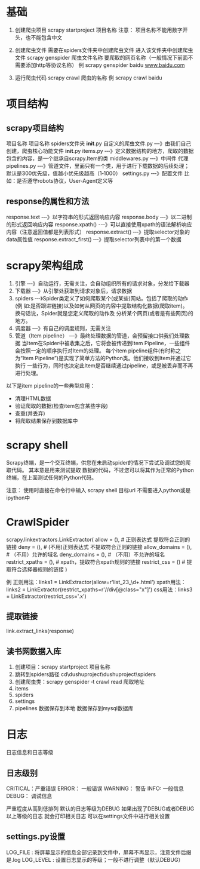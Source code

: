 # 基础

1. 创建爬虫项目 scrapy startproject 项目名称
注意： 项目名称不能用数字开头，也不能包含中文

2. 创建爬虫文件
需要在spiders文件夹中创建爬虫文件
进入该文件夹中创建爬虫文件
scrapy genspider 爬虫文件名称 要爬取的网页名称（一般情况下前面不需要添加http等协议名称）
例 scrapy genspider baidu www.baidu.com

3. 运行爬虫代码
scrapy crawl 爬虫的名称
例 scrapy crawl baidu




# 项目结构

## scrapy项目结构
项目名称
  项目名称
    spiders文件夹
    __init__.py
    自定义的爬虫文件.py ‐‐‐》由我们自己创建，爬虫核心功能文件
    __init__.py
    items.py  ‐‐‐》定义数据结构的地方，爬取的数据包含的内容，是一个继承自scrapy.Item的类
    middlewares.py  ‐‐‐》中间件 代理
    pipelines.py  ‐‐‐》管道文件，里面只有一个类，用于进行下载数据的后续处理；默认是300优先级，值越小优先级越高（1‐1000）
    settings.py   ‐‐‐》配置文件 比如：是否遵守robots协议，User‐Agent定义等


## response的属性和方法
response.text       ‐‐‐》以字符串的形式返回响应内容
response.body       ‐‐‐》以二进制的形式返回响应内容
response.xpath()    --‐》可以直接使用xpath的语法解析响应内容（注意返回值都是列表形式）
response.extract()  ‐‐‐》提取selector对象的data属性值
response.extract_first()    ‐‐‐》提取selector列表中的第一个数据



# scrapy架构组成

1. 引擎
‐‐‐》自动运行，无需关注，会自动组织所有的请求对象，分发给下载器
2. 下载器
‐‐‐》从引擎处获取到请求对象后，请求数据
3. spiders
‐‐‐》Spider类定义了如何爬取某个(或某些)网站。包括了爬取的动作(例
如:是否跟进链接)以及如何从网页的内容中提取结构化数据(爬取item)。 换句话说，Spider就是您定义爬取的动作及
分析某个网页(或者是有些网页)的地方。
4. 调度器
‐‐‐》有自己的调度规则，无需关注
5. 管道（Item pipeline） ‐‐‐》最终处理数据的管道，会预留接口供我们处理数据
当Item在Spider中被收集之后，它将会被传递到Item Pipeline，一些组件会按照一定的顺序执行对Item的处理。
每个item pipeline组件(有时称之为“Item Pipeline”)是实现了简单方法的Python类。他们接收到Item并通过它执行
一些行为，同时也决定此Item是否继续通过pipeline，或是被丢弃而不再进行处理。

以下是item pipeline的一些典型应用：
- 清理HTML数据
- 验证爬取的数据(检查item包含某些字段)
- 查重(并丢弃)
- 将爬取结果保存到数据库中



# scrapy shell
Scrapy终端，是一个交互终端，供您在未启动spider的情况下尝试及调试您的爬取代码。 其本意是用来测试提取
数据的代码，不过您可以将其作为正常的Python终端，在上面测试任何的Python代码。

注意：
  使用时直接在命令行中输入 scrapy shell 目标url
  不需要进入python或是ipython中


# CrawlSpider
scrapy.linkextractors.LinkExtractor(
  allow = (), # 正则表达式 提取符合正则的链接
  deny = (), # (不用)正则表达式 不提取符合正则的链接
  allow_domains = (), # （不用）允许的域名
  deny_domains = (), # （不用）不允许的域名
  restrict_xpaths = (), # xpath，提取符合xpath规则的链接
  restrict_css = () # 提取符合选择器规则的链接
)

例
正则用法：links1 = LinkExtractor(allow=r'list_23_\d+\.html')
xpath用法：links2 = LinkExtractor(restrict_xpaths=r'//div[@class="x"]')
css用法：links3 = LinkExtractor(restrict_css='.x')

## 提取链接
link.extract_links(response)

## 读书网数据入库
1. 创建项目：scrapy startproject 项目名称
2. 跳转到spiders路径 cd\dushuproject\dushuproject\spiders
3. 创建爬虫类：scrapy genspider ‐t crawl read 爬取地址
4. items
5. spiders
6. settings
7. pipelines
数据保存到本地
数据保存到mysql数据库



# 日志
日志信息和日志等级

## 日志级别
CRITICAL：严重错误
ERROR： 一般错误
WARNING： 警告
INFO: 一般信息
DEBUG： 调试信息

严重程度从高到低排列
默认的日志等级为DEBUG
如果出现了DEBUG或者DEBUG以上等级的日志
就会打印相关日志
可以在settings文件中进行相关设置

## settings.py设置
LOG_FILE : 将屏幕显示的信息全部记录到文件中，屏幕不再显示，注意文件后缀是.log
LOG_LEVEL : 设置日志显示的等级；一般不进行调整（默认DEBUG）
